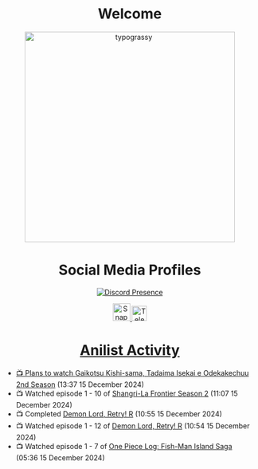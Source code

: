 <div align="center">

# Welcome
<a href="https://github.com/kawarimidoll/typograssy">
    <img alt="typograssy" src="https://typograssy.deno.dev/api?text=%E3%82%88%E3%81%86%E3%81%93%E3%81%9D%E3%81%BF%E3%81%AA%E3%81%95%E3%82%93%20-%20Sheby--&&l0=none&l1=82d9d0&l2=027353&l3=038c4c&l4=01402e&bg=none&frame=none&speed=100&comment=" width="421.99">
</a>

</div>

<div align="center">

# Social Media Profiles

[![Discord Presence](https://lanyard.cnrad.dev/api/612532963938271232)](https://discord.com/users/612532963938271232)


<a href="https://www.snapchat.com/add/a.sheby" title="Snapchat Profile">
    <img src="https://www.freepnglogos.com/uploads/snapchat-logo-png-0.png" width="35" alt="Snapchat Logo" />


<a href="https://t.me/ASheby" title="Telegram Profile">
    <img src="https://www.freepnglogos.com/uploads/telegram-logo-png-0.png" width="30" alt="Telegram Logo" />


</div>

<div align="center">

# Anilist Activity

</div>

<!-- ANILIST_ACTIVITY:start -->

-   📺 Plans to watch [Gaikotsu Kishi-sama, Tadaima Isekai e Odekakechuu 2nd Season](https://anilist.co/anime/185542) (13:37 15 December 2024)
-   📺 Watched episode 1 - 10 of [Shangri-La Frontier Season 2](https://anilist.co/anime/176508) (11:07 15 December 2024)
-   📺 Completed [Demon Lord, Retry! R](https://anilist.co/anime/168500) (10:55 15 December 2024)
-   📺 Watched episode 1 - 12 of [Demon Lord, Retry! R](https://anilist.co/anime/168500) (10:54 15 December 2024)
-   📺 Watched episode 1 - 7 of [One Piece Log: Fish-Man Island Saga](https://anilist.co/anime/183423) (05:36 15 December 2024)

<!-- ANILIST_ACTIVITY:end -->
